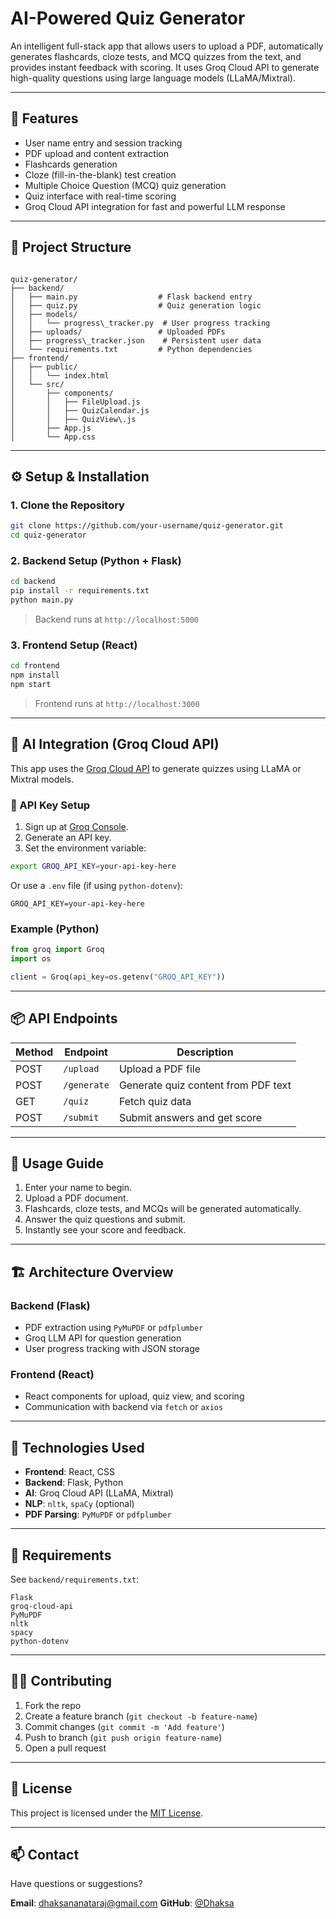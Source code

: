 
#  AI-Powered Quiz Generator

An intelligent full-stack app that allows users to upload a PDF, automatically generates flashcards, cloze tests, and MCQ quizzes from the text, and provides instant feedback with scoring. It uses Groq Cloud API to generate high-quality questions using large language models (LLaMA/Mixtral).

---

## 📌 Features

- User name entry and session tracking
- PDF upload and content extraction
- Flashcards generation
- Cloze (fill-in-the-blank) test creation
- Multiple Choice Question (MCQ) quiz generation
- Quiz interface with real-time scoring
- Groq Cloud API integration for fast and powerful LLM response

---

## 📁 Project Structure

```

quiz-generator/
├── backend/
│   ├── main.py                  # Flask backend entry
│   ├── quiz.py                  # Quiz generation logic
│   ├── models/
│   │   └── progress\_tracker.py  # User progress tracking
│   ├── uploads/                 # Uploaded PDFs
│   ├── progress\_tracker.json    # Persistent user data
│   └── requirements.txt         # Python dependencies
├── frontend/
│   ├── public/
│   │   └── index.html
│   └── src/
│       ├── components/
│       │   ├── FileUpload.js
│       │   ├── QuizCalendar.js
│       │   ├── QuizView\.js
│       ├── App.js
│       └── App.css

````

---

## ⚙️ Setup & Installation

### 1. Clone the Repository

```bash
git clone https://github.com/your-username/quiz-generator.git
cd quiz-generator
````

### 2. Backend Setup (Python + Flask)

```bash
cd backend
pip install -r requirements.txt
python main.py
```

> Backend runs at `http://localhost:5000`

### 3. Frontend Setup (React)

```bash
cd frontend
npm install
npm start
```

> Frontend runs at `http://localhost:3000`

---

## 🤖 AI Integration (Groq Cloud API)

This app uses the [Groq Cloud API](https://console.groq.com/) to generate quizzes using LLaMA or Mixtral models.

### 🔑 API Key Setup

1. Sign up at [Groq Console](https://console.groq.com/).
2. Generate an API key.
3. Set the environment variable:

```bash
export GROQ_API_KEY=your-api-key-here
```

Or use a `.env` file (if using `python-dotenv`):

```
GROQ_API_KEY=your-api-key-here
```

###  Example (Python)

```python
from groq import Groq
import os

client = Groq(api_key=os.getenv("GROQ_API_KEY"))
```

---

## 📦 API Endpoints

| Method | Endpoint    | Description                         |
| ------ | ----------- | ----------------------------------- |
| POST   | `/upload`   | Upload a PDF file                   |
| POST   | `/generate` | Generate quiz content from PDF text |
| GET    | `/quiz`     | Fetch quiz data                     |
| POST   | `/submit`   | Submit answers and get score        |

---

## 🚀 Usage Guide

1. Enter your name to begin.
2. Upload a PDF document.
3. Flashcards, cloze tests, and MCQs will be generated automatically.
4. Answer the quiz questions and submit.
5. Instantly see your score and feedback.

---

## 🏗️ Architecture Overview

### Backend (Flask)

* PDF extraction using `PyMuPDF` or `pdfplumber`
* Groq LLM API for question generation
* User progress tracking with JSON storage

### Frontend (React)

* React components for upload, quiz view, and scoring
* Communication with backend via `fetch` or `axios`

---

## 🧰 Technologies Used

* **Frontend**: React, CSS
* **Backend**: Flask, Python
* **AI**: Groq Cloud API (LLaMA, Mixtral)
* **NLP**: `nltk`, `spaCy` (optional)
* **PDF Parsing**: `PyMuPDF` or `pdfplumber`

---

## 📝 Requirements

See `backend/requirements.txt`:

```
Flask
groq-cloud-api
PyMuPDF
nltk
spacy
python-dotenv
```

---

## 👨‍💻 Contributing

1. Fork the repo
2. Create a feature branch (`git checkout -b feature-name`)
3. Commit changes (`git commit -m 'Add feature'`)
4. Push to branch (`git push origin feature-name`)
5. Open a pull request

---

## 📜 License

This project is licensed under the [MIT License](LICENSE).

---

## 📫 Contact

Have questions or suggestions?

**Email**: [dhaksananataraj@gmail.com](mailto:dhaksananataraj@gmail.com)
**GitHub**: [@Dhaksa](https://github.com/dhaksa)

```
